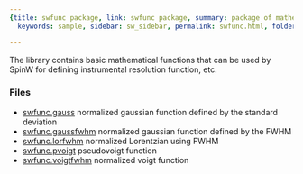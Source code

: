 ```yaml
---
{title: swfunc package, link: swfunc package, summary: package of mathematical functions,
  keywords: sample, sidebar: sw_sidebar, permalink: swfunc.html, folder: swfunc, mathjax: 'true'}

---
```

 
The library contains basic mathematical functions that can be used by
SpinW for defining instrumental resolution function, etc.
 
### Files
* [swfunc.gauss](swfunc_gauss.html) normalized gaussian function defined by the standard deviation
* [swfunc.gaussfwhm](swfunc_gaussfwhm.html) normalized gaussian function defined by the FWHM
* [swfunc.lorfwhm](swfunc_lorfwhm.html) normalized Lorentzian using FWHM
* [swfunc.pvoigt](swfunc_pvoigt.html) pseudovoigt function
* [swfunc.voigtfwhm](swfunc_voigtfwhm.html) normalized voigt function

